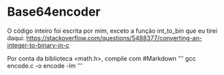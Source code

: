 # Base64encoder

O código inteiro foi escrita por mim, exceto a função int_to_bin que eu tirei daqui: https://stackoverflow.com/questions/5488377/converting-an-integer-to-binary-in-c

Por conta da biblioteca <math.h>, compile com
#Markdown
'''
gcc encode.c -o encode -lm
'''
